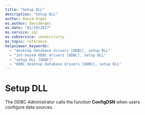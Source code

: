 ```yaml
---
title: "Setup DLL"
description: "Setup DLL"
author: David-Engel
ms.author: davidengel
ms.date: "01/19/2017"
ms.service: sql
ms.subservice: connectivity
ms.topic: reference
helpviewer_keywords:
  - "desktop database drivers [ODBC], setup DLL"
  - "Jet-based ODBC drivers [ODBC], setup DLL"
  - "setup DLL [ODBC]"
  - "ODBC desktop database drivers [ODBC], setup DLL"
---
```

# Setup DLL
The ODBC Administrator calls the function **ConfigDSN** when users configure data sources.

